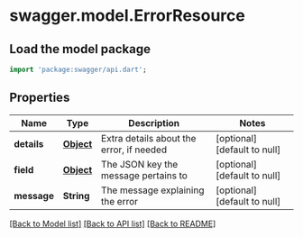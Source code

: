 # swagger.model.ErrorResource

## Load the model package
```dart
import 'package:swagger/api.dart';
```

## Properties
Name | Type | Description | Notes
------------ | ------------- | ------------- | -------------
**details** | [**Object**](Object.md) | Extra details about the error, if needed | [optional] [default to null]
**field** | [**Object**](Object.md) | The JSON key the message pertains to | [optional] [default to null]
**message** | **String** | The message explaining the error | [optional] [default to null]

[[Back to Model list]](../README.md#documentation-for-models) [[Back to API list]](../README.md#documentation-for-api-endpoints) [[Back to README]](../README.md)


